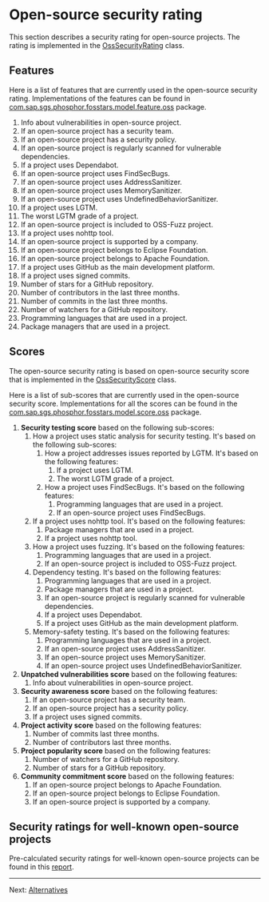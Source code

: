 # Open-source security rating

This section describes a security rating for open-source projects.
The rating is implemented in the [OssSecurityRating](https://github.com/SAP/fosstars-rating-core/blob/master/src/main/java/com/sap/sgs/phosphor/fosstars/model/rating/oss/OssSecurityRating.java) class.

## Features

Here is a list of features that are currently used in the open-source security rating.
Implementations of the features can be found in
[com.sap.sgs.phosphor.fosstars.model.feature.oss](https://github.com/SAP/fosstars-rating-core/blob/master/src/main/java/com/sap/sgs/phosphor/fosstars/model/feature/oss) package.

1.  Info about vulnerabilities in open-source project.
1.  If an open-source project has a security team.
1.  If an open-source project has a security policy.
1.  If an open-source project is regularly scanned for vulnerable dependencies.
1.  If a project uses Dependabot.
1.  If an open-source project uses FindSecBugs.
1.  If an open-source project uses AddressSanitizer.
1.  If an open-source project uses MemorySanitizer.
1.  If an open-source project uses UndefinedBehaviorSanitizer.
1.  If a project uses LGTM.
1.  The worst LGTM grade of a project.
1.  If an open-source project is included to OSS-Fuzz project.
1.  If a project uses nohttp tool.
1.  If an open-source project is supported by a company.
1.  If an open-source project belongs to Eclipse Foundation.
1.  If an open-source project belongs to Apache Foundation.
1.  If a project uses GitHub as the main development platform.
1.  If a project uses signed commits.
1.  Number of stars for a GitHub repository.
1.  Number of contributors in the last three months.
1.  Number of commits in the last three months.
1.  Number of watchers for a GitHub repository.
1.  Programming languages that are used in a project.
1.  Package managers that are used in a project.

## Scores

The open-source security rating is based on open-source security score
that is implemented in the [OssSecurityScore](https://github.com/SAP/fosstars-rating-core/blob/master/src/main/java/com/sap/sgs/phosphor/fosstars/model/score/oss/OssSecurityScore.java) class.

Here is a list of sub-scores that are currently used in the open-source security score.
Implementations for all the scores can be found in the [com.sap.sgs.phosphor.fosstars.model.score.oss](https://github.com/SAP/fosstars-rating-core/blob/master/src/main/java/com/sap/sgs/phosphor/fosstars/model/score/oss) package.

1.  **Security testing score** based on the following sub-scores:
    1.  How a project uses static analysis for security testing. It's based on the following sub-scores:
        1.  How a project addresses issues reported by LGTM. It's based on the following features:
            1.  If a project uses LGTM.
            1.  The worst LGTM grade of a project.
        1.  How a project uses FindSecBugs. It's based on the following features:
            1.  Programming languages that are used in a project.
            1.  If an open-source project uses FindSecBugs.
    1.  If a project uses nohttp tool. It's based on the following features:
        1.  Package managers that are used in a project.
        1.  If a project uses nohttp tool.
    1.  How a project uses fuzzing. It's based on the following features:
        1.  Programming languages that are used in a project.
        1.  If an open-source project is included to OSS-Fuzz project.
    1.  Dependency testing. It's based on the following features:
        1.  Programming languages that are used in a project.
        1.  Package managers that are used in a project.
        1.  If an open-source project is regularly scanned for vulnerable dependencies.
        1.  If a project uses Dependabot.
        1.  If a project uses GitHub as the main development platform.
    1.  Memory-safety testing. It's based on the following features:
        1.  Programming languages that are used in a project.
        1.  If an open-source project uses AddressSanitizer.
        1.  If an open-source project uses MemorySanitizer.
        1.  If an open-source project uses UndefinedBehaviorSanitizer.
1.  **Unpatched vulnerabilities score** based on the following features:
    1.  Info about vulnerabilities in open-source project.
1.  **Security awareness score** based on the following features:
    1.  If an open-source project has a security team.
    1.  If an open-source project has a security policy.
    1.  If a project uses signed commits.
1.  **Project activity score** based on the following features:
    1.  Number of commits last three months.
    1.  Number of contributors last three months.
1.  **Project popularity score** based on the following features:
    1.  Number of watchers for a GitHub repository.
    1.  Number of stars for a GitHub repository.
1.  **Community commitment score** based on the following features:
    1.  If an open-source project belongs to Apache Foundation.
    1.  If an open-source project belongs to Eclipse Foundation.
    1.  If an open-source project is supported by a company.

## Security ratings for well-known open-source projects

Pre-calculated security ratings for well-known open-source projects can be found
in this [report](oss/security).

---

Next: [Alternatives](alternatives.md)
